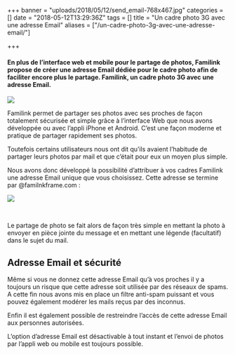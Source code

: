 +++
banner = "uploads/2018/05/12/send_email-768x467.jpg"
categories = []
date = "2018-05-12T13:29:36Z"
tags = []
title = "Un cadre photo 3G avec une adresse Email"
aliases = ["/un-cadre-photo-3g-avec-une-adresse-email/"]

+++
#### En plus de l’interface web et mobile pour le partage de photos, Familink propose de créer une adresse Email dédiée pour le cadre photo afin de faciliter encore plus le partage. Familink, un cadre photo 3G avec une adresse Email.

![](/uploads/2018/05/12/send_email-768x467.jpg)

Familink permet de partager ses photos avec ses proches de façon totalement sécurisée et simple grâce à l’interface Web que nous avons développée ou avec l’appli iPhone et Android. C’est une façon moderne et pratique de partager rapidement ses photos.

Toutefois certains utilisateurs nous ont dit qu’ils avaient l’habitude de partager leurs photos par mail et que c’était pour eux un moyen plus simple.

Nous avons donc développé la possibilité d’attribuer à vos cadres Familink une adresse Email unique que vous choisissez. Cette adresse se termine par @familnkframe.com :

![](/uploads/2018/05/12/choix-email-768x443.jpg)

 

Le partage de photo se fait alors de façon très simple en mettant la photo à envoyer en pièce jointe du message et en mettant une légende (facultatif) dans le sujet du mail.

## Adresse Email et sécurité

Même si vous ne donnez cette adresse Email qu’à vos proches il y a toujours un risque que cette adresse soit utilisée par des réseaux de spams. A cette fin nous avons mis en place un filtre anti-spam puissant et vous pouvez également modérer les mails reçus par des inconnus.

Enfin il est également possible de restreindre l’accès de cette adresse Email aux personnes autorisées.

L’option d’adresse Email est désactivable à tout instant et l’envoi de photos par l’appli web ou mobile est toujours possible.